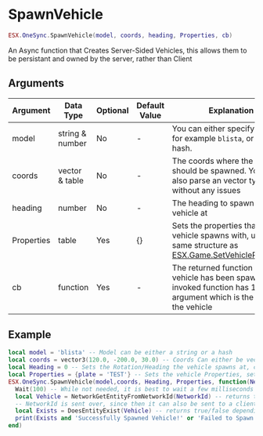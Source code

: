 # SpawnVehicle

```lua
ESX.OneSync.SpawnVehicle(model, coords, heading, Properties, cb)
```

An Async function that Creates Server-Sided Vehicles, this allows them to be persistant and owned by the server, rather than Client

## Arguments

| Argument   | Data Type       | Optional | Default Value | Explanation                                                                                                                                                         |
| ---------- | --------------- | -------- | ------------- | ------------------------------------------------------------------------------------------------------------------------------------------------------------------- |
| model      | string & number | No       | -             | You can either specify a model, for example `blista`, or a vehicle hash.                                                                                            |
| coords     | vector & table  | No       | -             | The coords where the vehicle should be spawned. You can also parse an vector type without any issues                                                                |
| heading    | number          | No       | -             | The heading to spawn the vehicle at                                                                                                                                 |
| Properties | table           | Yes      | {}            | Sets the properties that the vehicle spawns with, uses the same structure as [ESX.Game.SetVehicleProperties](./../../Client/functions/game/setvehicleproperties.md) |
| cb         | function        | Yes      | -             | The returned function when the vehicle has been spawned. The invoked function has 1 argument which is the **NetId** of the vehicle                                  |

## Example

```lua
local model = 'blista' -- Model can be either a string or a hash
local coords = vector3(120.0, -200.0, 30.0) -- Coords Can either be vector or a table (such as {x = 0, y = 0, z = 0})
local Heading = 0 -- Sets the Rotation/Heading the vehicle spawns at, can be any number
local Properties = {plate = 'TEST'} -- Sets the vehicle Properties, set to nil or {} for no properties to be set
ESX.OneSync.SpawnVehicle(model,coords, Heading, Properties, function(NetworkId)
  Wait(100) -- While not needed, it is best to wait a few milliseconds to ensure the vehicle is available
  local Vehicle = NetworkGetEntityFromNetworkId(NetworkId) -- returns the vehicle handle, from the NetworkId.
  -- NetworkId is sent over, since then it can also be sent to a client for them to use, vehicle handles cannot.
  local Exists = DoesEntityExist(Vehicle) -- returns true/false depending on if the vehicle exists.
  print(Exists and 'Successfully Spawned Vehicle!' or 'Failed to Spawn Vehicle!')
end)
```

